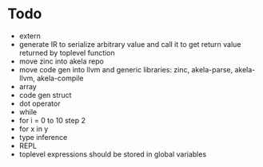 # Todo
* extern
* generate IR to serialize arbitrary value and call it to get return value returned by toplevel function
* move zinc into akela repo
* move code gen into llvm and generic libraries: zinc, akela-parse, akela-llvm, akela-compile
* array
* code gen struct
* dot operator
* while
* for i = 0 to 10 step 2
* for x in y
* type inference
* REPL
* toplevel expressions should be stored in global variables
